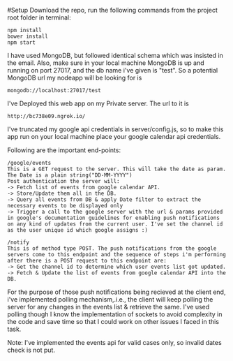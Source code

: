 #Setup
Download the repo, run the following commands from the project root folder in terminal:
```
npm install
bower install
npm start
```
I have used MongoDB, but followed identical schema which was insisted in the email.
Also, make sure in your local machine MongoDB is up and running on port 27017, and the db name i've given is "test".
So a potential MongoDB url my nodeapp will be looking for is 
```
mongodb://localhost:27017/test
```
I've Deployed this web app on my Private server. The url to it is
```
http://bc738e09.ngrok.io/
```

I've truncated my google api credentials in server/config.js, so to make this app run on your local machine place your google calendar api credentials.

Following are the important end-points:
```
/google/events
This is a GET request to the server. This will take the date as param. The Date is a plain string("DD-MM-YYYY")
Post authentication the server will:
-> Fetch list of events from google calendar API.
-> Store/Update them all in the DB.
-> Query all events from DB & apply Date filter to extract the necessary events to be displayed only
-> Trigger a call to the google server with the url & params provided in google's documentation guidelines for enabling push notifications on any kind of updates from the current user. I've set the channel id as the user unique id which google assigns :) 
```

```
/notify
This is of method type POST. The push notifications from the google servers come to this endpoint and the sequence of steps i'm performing after there is a POST request to this endpoint are:
-> Get the channel id to determine which user events list got updated.
-> Fetch & Update the list of events from google calendar API into the DB.
```

For the purpose of those push notifications being recieved at the client end, i've implemented polling mechanism,.i.e., the client will keep polling the server for any changes in the events list & retrieve the same. I've used polling though I know the implementation of sockets to avoid complexity in the code and save time so that I could work on other issues I faced in this task.

Note: I've implemented the events api for valid cases only, so invalid dates check is not put.

